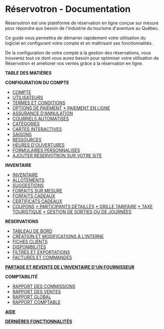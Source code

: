 Réservotron - Documentation
=======

Réservotron est une plateforme de réservation en ligne conçue sur mesure pour répondre aux besoin de  l'industrie du tourisme d'aventure au Québec. 

Ce guide vous permettra de démarrer rapidement votre utilisation du logiciel en configurant votre compte et en maîtrisant ses fonctionnalités. 

De la configuration de votre compte à la gestion des réservations, vous trouverez tout ce dont vous aurez besoin pour optimiser votre utilisation de Réservotron et améliorer vos ventes grâce à la réservation en ligne.

**TABLE DES MATIÈRES**



**CONFIGURATION DU COMPTE**
* [COMPTE](configuration_administrative.md)
* [UTILISATEURS](gestion_des_utilisateurs.md)
* [TERMES ET CONDITIONS](termes_et_conditions.md)
* [OPTIONS DE PAIEMENT](options_de_paiement.md)
[* PAIEMENT EN LIGNE](paiement_en_ligne.md)
* [ASSURANCE D'ANNULATION](assurance_dannulation.md)
* [COURRIELS AUTOMATISÉS](courriels_automatises.md)
* [CATÉGORIES](cat.md)
* [CARTES INTERACTIVES](cartes_interactives.md)
* [SAISONS](saisons.md)
* [RESSOURCES](assignation_de_ressources.md)
* [HEURES D'OUVERTURES](heures_douverture.md)
* [FORMULAIRES PERSONNALISÉS](formulaires_personnalises.md)
* [AJOUTER RÉSERVOTRON SUR VOTRE SITE](ajoutez_reservotron_sur_votre_site.md)

**INVENTAIRE**
* [INVENTAIRE](inventaire.md)
* [ALLOTEMENTS](allotements.md)
* [SUGGESTIONS](suggestions.md)
* [FORFAITS SUR MESURE](forfaits.md)
* [FORFAITS CADEAUX](forfaits_cadeaux.md)
* [CERTIFICATS CADEAUX](certificats_cadeaux.md)
* [COUPONS](coupons.md)
[* PARTICIPANTS DÉTAILLÉS](détaillez_vos_participants.md)
[* GRILLE TARIFAIRE](grille_tarifaire1.md)
[* TAXE TOURISTIQUE](taxe-touristique.md)
[* GESTION DE SORTIES OU DE JOURNÉES](publier_des_sorties_ou_des_journees_specifiques.md)

**RÉSERVATIONS**
* [TABLEAU DE BORD](tableau_de_bord.md)
* [CRÉATION ET MODIFICATIONS À L'INTERNE](creation_et_modification_a_linterne.md)
* [FICHES CLIENTS](fiches_clients.md)
* [DISPONIBILITÉS](disponibilites.md)
* [FILTRES ET EXPORTATIONS](filtres_et_exportation.md)
* [FACTURES ET COMMANDES](commandes.md)

**[PARTAGE ET REVENTE DE L'INVENTAIRE D'UN FOURNISSEUR](revendre_linventaire_dun_fournisseur.md)**

**COMPTABILITÉ**
* [RAPPORT DES COMMISSIONS](rapport_des_commissions.md)
* [RAPPORT DES VENTES](rapports_des_ventes.md)
* [RAPPORT GLOBAL](rapport_global.md)
* [RAPPORT COMPTABLE](rapport_comptable.md)

[**AIDE**](aide.md)

[**DERNIÈRES FONCTIONNALITÉS**](dernieres_fonctionnalites.md)